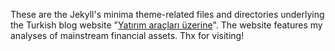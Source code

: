 These are the Jekyll's minima theme-related files and directories underlying the Turkish blog website "[Yatırım araçları üzerine](https://apaksoy.github.io)". The website features my analyses of mainstream financial assets. Thx for visiting!